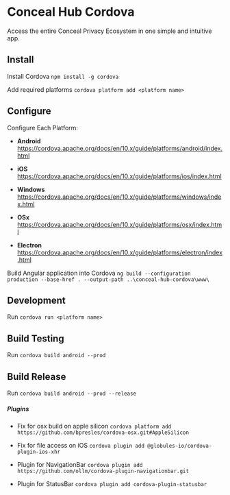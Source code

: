 # Conceal Hub Cordova

Access the entire Conceal Privacy Ecosystem in one simple and intuitive app.

## Install

Install Cordova `npm install -g cordova`

Add required platforms `cordova platform add <platform name>`

## Configure

Configure Each Platform:

- **Android** https://cordova.apache.org/docs/en/10.x/guide/platforms/android/index.html

- **iOS** https://cordova.apache.org/docs/en/10.x/guide/platforms/ios/index.html

- **Windows** https://cordova.apache.org/docs/en/10.x/guide/platforms/windows/index.html

- **OSx** https://cordova.apache.org/docs/en/10.x/guide/platforms/osx/index.html

- **Electron**  https://cordova.apache.org/docs/en/10.x/guide/platforms/electron/index.html

Build Angular application into Cordova
`ng build --configuration production --base-href . --output-path ..\conceal-hub-cordova\www\`

## Development

Run `cordova run <platform name>`

## Build Testing

Run `cordova build android --prod`

## Build Release

Run `cordova build android --prod --release`

##### Plugins

- Fix for osx build on apple silicon `cordova platform add https://github.com/bpresles/cordova-osx.git#AppleSilicon`

- Fix for file access on iOS `cordova plugin add @globules-io/cordova-plugin-ios-xhr`

- Plugin for NavigationBar `cordova plugin add https://github.com/ollm/cordova-plugin-navigationbar.git`

- Plugin for StatusBar `cordova plugin add cordova-plugin-statusbar`